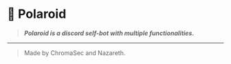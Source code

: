 # 📸 Polaroid
> ***Polaroid is a discord self-bot with multiple functionalities.***
---
> Made by ChromaSec and Nazareth.
